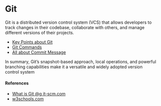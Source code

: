 # Git

<!-- ## Update remote respository URL
```
git remote set-url <remote-name> <git-new-url>
```
**Note:** replace `<remote-name>` by the original repository name, and `<git-new-url>` by remote repository URL.

## Removing remote repository
```
git remote rm <remote-name>
```
This command works for Git version 1.7.10 or older
or
```
git remote remove <remote-name>
```
This command works for Git previous versions of 1.7.10

**Note:** replace `<remote-name>` by the original repository name. -->

Git is a distributed version control system (VCS) that allows developers to track changes in their codebase, collaborate with others, and manage different versions of their projects.

- [Key Points about Git](./key_points.md)
- [Git Commands](./commands.md)
- [All about Commit Message](./commit_message.md)

In summary, Git’s snapshot-based approach, local operations, and powerful branching capabilities make it a versatile and widely adopted version control system

#### References
- [What is Git @g it-scm.com](https://git-scm.com/book/en/v2/Getting-Started-What-is-Git%3F)
- [w3schools.com](https://www.w3schools.com/git/default.asp)